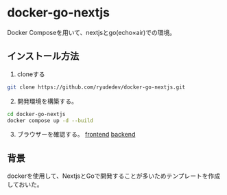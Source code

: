 # docker-go-nextjs
Docker Composeを用いて、nextjsとgo(echo×air)での環境。

## インストール方法
1. cloneする
```bash
git clone https://github.com/ryudedev/docker-go-nextjs.git
```

2. 開発環境を構築する。
```bash
cd docker-go-nextjs
docker compose up -d --build
```

3. ブラウザーを確認する。
[frontend](http://localhost:3000)
[backend](http://localhost:1323)

## 背景
dockerを使用して、NextjsとGoで開発することが多いためテンプレートを作成しておいた。